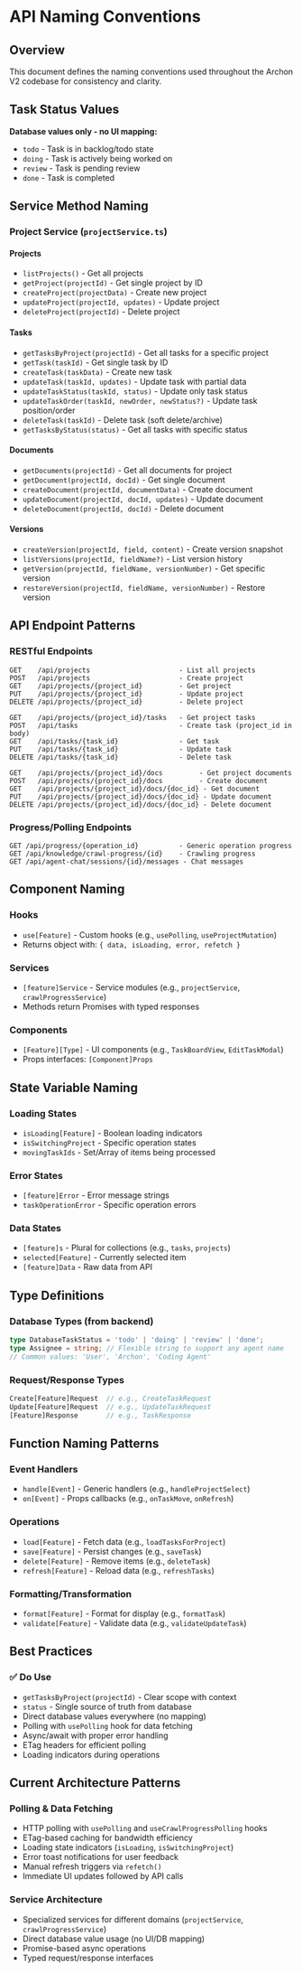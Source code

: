 # API Naming Conventions

## Overview
This document defines the naming conventions used throughout the Archon V2 codebase for consistency and clarity.

## Task Status Values
**Database values only - no UI mapping:**
- `todo` - Task is in backlog/todo state
- `doing` - Task is actively being worked on
- `review` - Task is pending review
- `done` - Task is completed

## Service Method Naming

### Project Service (`projectService.ts`)

#### Projects
- `listProjects()` - Get all projects
- `getProject(projectId)` - Get single project by ID
- `createProject(projectData)` - Create new project
- `updateProject(projectId, updates)` - Update project
- `deleteProject(projectId)` - Delete project

#### Tasks
- `getTasksByProject(projectId)` - Get all tasks for a specific project
- `getTask(taskId)` - Get single task by ID
- `createTask(taskData)` - Create new task
- `updateTask(taskId, updates)` - Update task with partial data
- `updateTaskStatus(taskId, status)` - Update only task status
- `updateTaskOrder(taskId, newOrder, newStatus?)` - Update task position/order
- `deleteTask(taskId)` - Delete task (soft delete/archive)
- `getTasksByStatus(status)` - Get all tasks with specific status

#### Documents
- `getDocuments(projectId)` - Get all documents for project
- `getDocument(projectId, docId)` - Get single document
- `createDocument(projectId, documentData)` - Create document
- `updateDocument(projectId, docId, updates)` - Update document
- `deleteDocument(projectId, docId)` - Delete document

#### Versions
- `createVersion(projectId, field, content)` - Create version snapshot
- `listVersions(projectId, fieldName?)` - List version history
- `getVersion(projectId, fieldName, versionNumber)` - Get specific version
- `restoreVersion(projectId, fieldName, versionNumber)` - Restore version

## API Endpoint Patterns

### RESTful Endpoints
```
GET    /api/projects                      - List all projects
POST   /api/projects                      - Create project
GET    /api/projects/{project_id}         - Get project
PUT    /api/projects/{project_id}         - Update project
DELETE /api/projects/{project_id}         - Delete project

GET    /api/projects/{project_id}/tasks   - Get project tasks
POST   /api/tasks                         - Create task (project_id in body)
GET    /api/tasks/{task_id}               - Get task
PUT    /api/tasks/{task_id}               - Update task
DELETE /api/tasks/{task_id}               - Delete task

GET    /api/projects/{project_id}/docs         - Get project documents
POST   /api/projects/{project_id}/docs         - Create document
GET    /api/projects/{project_id}/docs/{doc_id} - Get document
PUT    /api/projects/{project_id}/docs/{doc_id} - Update document
DELETE /api/projects/{project_id}/docs/{doc_id} - Delete document
```

### Progress/Polling Endpoints
```
GET /api/progress/{operation_id}          - Generic operation progress
GET /api/knowledge/crawl-progress/{id}    - Crawling progress
GET /api/agent-chat/sessions/{id}/messages - Chat messages
```

## Component Naming

### Hooks
- `use[Feature]` - Custom hooks (e.g., `usePolling`, `useProjectMutation`)
- Returns object with: `{ data, isLoading, error, refetch }`

### Services
- `[feature]Service` - Service modules (e.g., `projectService`, `crawlProgressService`)
- Methods return Promises with typed responses

### Components
- `[Feature][Type]` - UI components (e.g., `TaskBoardView`, `EditTaskModal`)
- Props interfaces: `[Component]Props`

## State Variable Naming

### Loading States
- `isLoading[Feature]` - Boolean loading indicators
- `isSwitchingProject` - Specific operation states
- `movingTaskIds` - Set/Array of items being processed

### Error States
- `[feature]Error` - Error message strings
- `taskOperationError` - Specific operation errors

### Data States
- `[feature]s` - Plural for collections (e.g., `tasks`, `projects`)
- `selected[Feature]` - Currently selected item
- `[feature]Data` - Raw data from API

## Type Definitions

### Database Types (from backend)
```typescript
type DatabaseTaskStatus = 'todo' | 'doing' | 'review' | 'done';
type Assignee = string; // Flexible string to support any agent name
// Common values: 'User', 'Archon', 'Coding Agent'
```

### Request/Response Types
```typescript
Create[Feature]Request  // e.g., CreateTaskRequest
Update[Feature]Request  // e.g., UpdateTaskRequest
[Feature]Response       // e.g., TaskResponse
```

## Function Naming Patterns

### Event Handlers
- `handle[Event]` - Generic handlers (e.g., `handleProjectSelect`)
- `on[Event]` - Props callbacks (e.g., `onTaskMove`, `onRefresh`)

### Operations
- `load[Feature]` - Fetch data (e.g., `loadTasksForProject`)
- `save[Feature]` - Persist changes (e.g., `saveTask`)
- `delete[Feature]` - Remove items (e.g., `deleteTask`)
- `refresh[Feature]` - Reload data (e.g., `refreshTasks`)

### Formatting/Transformation
- `format[Feature]` - Format for display (e.g., `formatTask`)
- `validate[Feature]` - Validate data (e.g., `validateUpdateTask`)

## Best Practices

### ✅ Do Use
- `getTasksByProject(projectId)` - Clear scope with context
- `status` - Single source of truth from database
- Direct database values everywhere (no mapping)
- Polling with `usePolling` hook for data fetching
- Async/await with proper error handling
- ETag headers for efficient polling
- Loading indicators during operations

## Current Architecture Patterns

### Polling & Data Fetching
- HTTP polling with `usePolling` and `useCrawlProgressPolling` hooks
- ETag-based caching for bandwidth efficiency
- Loading state indicators (`isLoading`, `isSwitchingProject`)
- Error toast notifications for user feedback
- Manual refresh triggers via `refetch()`
- Immediate UI updates followed by API calls

### Service Architecture
- Specialized services for different domains (`projectService`, `crawlProgressService`)
- Direct database value usage (no UI/DB mapping)
- Promise-based async operations
- Typed request/response interfaces